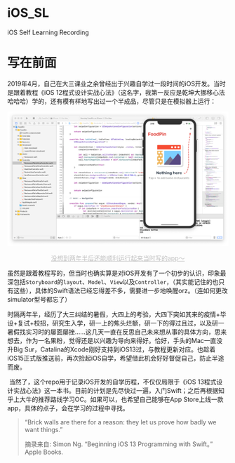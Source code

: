 # iOS_SL
iOS Self Learning Recording

# 写在前面

​	2019年4月，自己在大三课业之余曾经出于兴趣自学过一段时间的iOS开发。当时是跟着教程《iOS 12程式设计实战心法》（这名字，我第一反应是乾坤大挪移心法哈哈哈）学的，还有模有样地写出过一个半成品，尽管只是在模拟器上运行：

![preface_1](graph/preface_1.png)

<center style="font-size:14px;color:#C0C0C0;text-decoration:underline">没想到两年半后还能顺利运行起来当时写的app～</center> 

​		虽然是跟着教程写的，但当时也确实算是对iOS开发有了一个初步的认识，印象最深包括`Storyboard`的`layout`、`Model`、`View`以及`Controller`，（其实能记住的也只有这些），具体的Swift语法已经忘得差不多，需要进一步地唤醒orz。（连如何更改simulator型号都忘了）

​		时隔两年半，经历了大三纠结的暑假，大四上的考验，大四下突如其来的疫情+毕设+复试+校招，研究生入学，研一上的焦头烂额，研一下的得过且过，以及研一暑假找实习时的屡面屡挫……这几天一直在反思自己未来想从事的具体方向，思来想去，作为一名果粉，觉得还是以兴趣为导向来得好。恰好，手头的Mac一直没升Big Sur，Catalina的Xcode刚好支持到iOS13过，与教程更新对应。也趁着iOS15正式版推送前，再次捡起iOS自学，希望借此机会好好督促自己，防止半途而废。

​		当然了，这个repo用于记录iOS开发的自学历程，不仅仅局限于《iOS 13程式设计实战心法》这一本书。目前的计划是先尽快过一遍，入门Swift；之后再根据知乎上大牛的推荐路线学习OC。如果可以，也希望自己能够在App Store上线一款app，具体的点子，会在学习的过程中寻找。

> “Brick walls are there for a reason: they let us prove how badly we want things.”
>
> 摘录来自: Simon Ng. “Beginning iOS 13 Programming with Swift。” Apple Books. 

